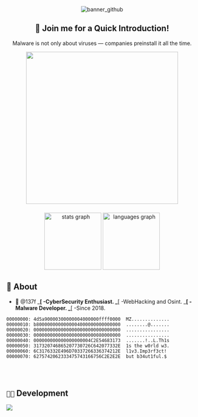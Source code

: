 <div align="center">

![banner_github](https://github.com/user-attachments/assets/fde74915-7406-4971-be46-35b62e64cf49)

## 🍭 Join me for a Quick Introduction!
Malware is not only about viruses — companies preinstall it all the time.

<img src="https://github.com/0x00G/0x00G/assets/114768995/57f8f052-65ef-42db-972e-ce773ef93f51" width="400" />

</div>

###

<div align="center">
  <img src="https://github-readme-stats.vercel.app/api?username=137f&show_icons=true&hide_title=false&hide_rank=false&include_all_commits=true&count_private=true&disable_animations=false&theme=dracula&locale=en&hide_border=false" height="150" alt="stats graph"  />
  <img src="https://github-readme-stats.vercel.app/api/top-langs?locale=en&hide_title=false&layout=compact&card_width=320&langs_count=5&theme=dracula&hide_border=false&username=137f" height="150" alt="languages graph"  />
</div>

###

## 🚨 About

- 💉 @137f
\___[ -CyberSecurity Enthusiast.
\___[ -WebHacking and Osint.
\___[ -Malware Developer.
\___[ -Since 2018.

```hex
00000000: 4d5a90000300000004000000ffff0000  MZ..............
00000010: b8000000000000004000000000000000  ........@.......
00000020: 00000000000000000000000000000000  ................
00000030: 00000000000000000000000080000000  ................
00000040: 000000000000000000004C2E54683173  .......!..L.Th1s
00000050: 317320746865207730726C642077332E  1s the w0rld w3. 
00000060: 6C3176332E496D70337266336374212E  l1v3.Imp3rf3ct!
00000070: 6275742062333475743166756C2E2E2E  but b34ut1ful.$
```
<br>
&nbsp;&nbsp;&nbsp;&nbsp;&nbsp;&nbsp;&nbsp;

## `👨‍💻` Development
[![](https://skillicons.dev/icons?i=c,cpp,cs,python,js,bash,powershell,neovim,vim,visualstudio,vscode,arch,windows)](https://skillicons.dev)
<p align="center">
</p>
